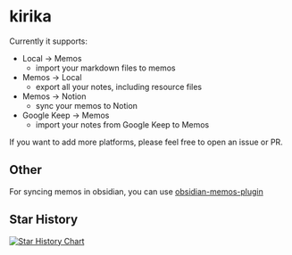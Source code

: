 # kirika

Currently it supports:

- Local -> Memos
  - import your markdown files to memos
- Memos -> Local
  - export all your notes, including resource files
- Memos -> Notion
  - sync your memos to Notion
- Google Keep -> Memos
  - import your notes from Google Keep to Memos

If you want to add more platforms, please feel free to open an issue or PR.

## Other

For syncing memos in obsidian, you can use [obsidian-memos-plugin](https://github.com/hyoban/obsidian-memos-plugin)

## Star History

<a href="https://star-history.com/#hyoban/kirika&Date">
  <picture>
    <source media="(prefers-color-scheme: dark)" srcset="https://api.star-history.com/svg?repos=hyoban/kirika&type=Date&theme=dark" />
    <source media="(prefers-color-scheme: light)" srcset="https://api.star-history.com/svg?repos=hyoban/kirika&type=Date" />
    <img alt="Star History Chart" src="https://api.star-history.com/svg?repos=hyoban/kirika&type=Date" />
  </picture>
</a>
